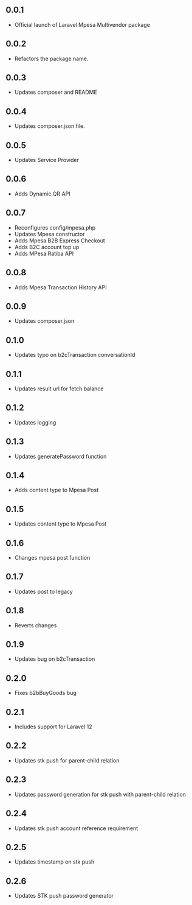 ## 0.0.1

- Official launch of Laravel Mpesa Multivendor package

## 0.0.2

- Refactors the package name.

## 0.0.3

- Updates composer and README

## 0.0.4

- Updates composer.json file.

## 0.0.5

- Updates Service Provider

## 0.0.6

- Adds Dynamic QR API

## 0.0.7

- Reconfigures config/mpesa.php
- Updates Mpesa constructor
- Adds Mpesa B2B Express Checkout
- Adds B2C account top up
- Adds MPesa Ratiba API

## 0.0.8

- Adds Mpesa Transaction History API

## 0.0.9

- Updates composer.json

## 0.1.0

- Updates typo on b2cTransaction conversationId

## 0.1.1

- Updates result url for fetch balance

## 0.1.2

- Updates logging

## 0.1.3

- Updates generatePassword function

## 0.1.4

- Adds content type to Mpesa Post

## 0.1.5

- Updates content type to Mpesa Post

## 0.1.6

- Changes mpesa post function

## 0.1.7

- Updates post to legacy

## 0.1.8

- Reverts changes

## 0.1.9

- Updates bug on b2cTransaction

## 0.2.0

- Fixes b2bBuyGoods bug

## 0.2.1

- Includes support for Laravel 12

## 0.2.2

- Updates stk push for parent-child relation

## 0.2.3

- Updates password generation for stk push with parent-child relation

## 0.2.4

- Updates stk push account reference requirement

## 0.2.5

- Updates timestamp on stk push

## 0.2.6

- Updates STK push password generator